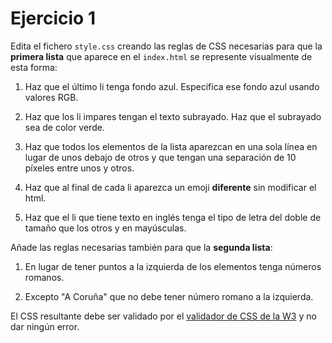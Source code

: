 # Ejercicio 1

Edita el fichero `style.css` creando las reglas de CSS necesarias para que la **primera lista** que aparece en el `index.html` se represente visualmente de esta forma:

1. Haz que el último li tenga fondo azul. Especifica ese fondo azul usando valores RGB.

2. Haz que los li impares tengan el texto subrayado. Haz que el subrayado sea de color verde.

3. Haz que todos los elementos de la lista aparezcan en una sola línea en lugar de unos debajo de otros y que tengan una separación de 10 píxeles entre unos y otros.

4. Haz que al final de cada li aparezca un emoji **diferente** sin modificar el html.

5. Haz que el li que tiene texto en inglés tenga el tipo de letra del doble de tamaño que los otros y en mayúsculas.

Añade las reglas necesarias también para que la **segunda lista**:

1. En lugar de tener puntos a la izquierda de los elementos tenga números romanos.

2. Excepto "A Coruña" que no debe tener número romano a la izquierda.

El CSS resultante debe ser validado por el [validador de CSS de la W3](https://jigsaw.w3.org/css-validator/#validate_by_input) y no dar ningún error.
